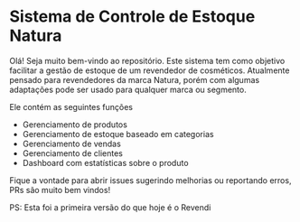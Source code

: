 # Sistema de Controle de Estoque Natura

Olá! Seja muito bem-vindo ao repositório. Este sistema tem como objetivo facilitar a gestão de estoque de um revendedor de cosméticos. Atualmente pensado para revendedores da marca Natura, porém com algumas adaptações pode ser usado para qualquer marca ou segmento.

Ele contém as seguintes funções

- Gerenciamento de produtos
- Gerenciamento de estoque baseado em categorias
- Gerenciamento de vendas
- Gerenciamento de clientes
- Dashboard com estatísticas sobre o produto

Fique a vontade para abrir issues sugerindo melhorias ou reportando erros, PRs são muito bem vindos!

PS: Esta foi a primeira versão do que hoje é o Revendi

